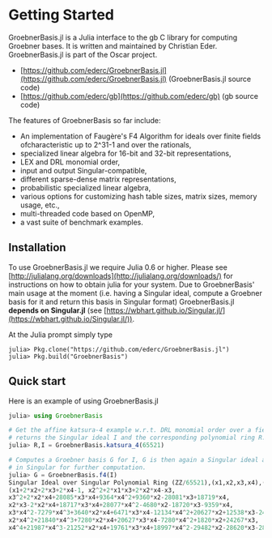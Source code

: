 # Getting Started

GroebnerBasis.jl is a Julia interface to the gb C library for computing Groebner bases. It is written
and maintained by Christian Eder. GroebnerBasis.jl is part of the Oscar project.

- [https://github.com/ederc/GroebnerBasis.jl](https://github.com/ederc/GroebnerBasis.jl) (GroebnerBasis.jl source code)
- [https://github.com/ederc/gb](https://github.com/ederc/gb) (gb source code)

The features of GroebnerBasis so far include:

  - An implementation of Faug&egrave;re's F4 Algorithm for ideals over
    finite fields ofcharacteristic up to 2^31-1 and over the rationals,
  - specialized linear algebra for 16-bit and 32-bit representations,
  - LEX and DRL monomial order,
  - input and output Singular-compatible,
  - different sparse-dense matrix representations,
  - probabilistic specialized linear algebra,
  - various options for customizing hash table sizes, matrix sizes, memory usage, etc.,
  - multi-threaded code based on OpenMP,
  - a vast suite of benchmark examples.

## Installation

To use GroebnerBasis.jl we require Julia 0.6 or higher. Please see
[http://julialang.org/downloads](http://julialang.org/downloads/) for instructions on
how to obtain julia for your system. Due to GroebnerBasis' main usage at the moment
(i.e. having a Singular ideal, compute a Groebner basis for it and return this basis in Singular format)
GroebnerBasis.jl **depends on Singular.jl** (see [https://wbhart.github.io/Singular.jl/](https://wbhart.github.io/Singular.jl/)).

At the Julia prompt simply type

```
julia> Pkg.clone("https://github.com/ederc/GroebnerBasis.jl")
julia> Pkg.build("GroebnerBasis")
```

## Quick start

Here is an example of using GroebnerBasis.jl

```julia
julia> using GroebnerBasis

# Get the affine katsura-4 example w.r.t. DRL monomial order over a field of characteristic 65521:
# returns the Singular ideal I and the corresponding polynomial ring R.
julia> R,I = GroebnerBasis.katsura_4(65521)

# Computes a Groebner basis G for I, G is then again a Singular ideal and can be handled
# in Singular for further computation.
julia> G = GroebnerBasis.f4(I)
Singular Ideal over Singular Polynomial Ring (ZZ/65521),(x1,x2,x3,x4),(dp(4),C) with generators
(x1+2*x2+2*x3+2*x4-1, x2^2+2*x1*x3+2*x2*x4-x3,
x3^2+2*x2*x4+28085*x3*x4+9364*x4^2+9360*x2-28081*x3+18719*x4,
x2*x3-2*x2*x4+18717*x3*x4+28077*x4^2-4680*x2-18720*x3-9359*x4,
x3*x4^2-7279*x4^3+3640*x2*x4+6471*x3*x4-12134*x4^2+20627*x2+12538*x3-24267*x4,
x2*x4^2+21840*x4^3+7280*x2*x4+20627*x3*x4-7280*x4^2+1820*x2+24267*x3,
x4^4+21987*x4^3-21252*x2*x4+19761*x3*x4+18997*x4^2-29482*x2-28620*x3-28189*x4)
```
